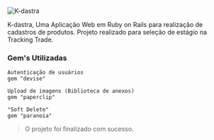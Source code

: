 ![K-dastra](https://image.ibb.co/nskcRz/kdastra_02.png)

K-dastra, Uma Aplicação Web em Ruby on Rails para realização de cadastros de produtos. Projeto realizado para seleção de estágio na Tracking Trade.

### Gem's Utilizadas

    Autenticação de usuários
    gem "devise"
    
    Upload de imagens (Biblioteca de anexos)
    gem "paperclip"
    
    "Soft Delete"
    gem "paranoia"

> O projeto foi finalizado com sucesso.
